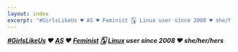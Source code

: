 ```yaml
---
layout: index
excerpt: "#GirlsLikeUs ♥ AS ♥ Feminist 🃁 Linux user since 2008 ♥ she/her/hers"
---
```


***[#GirlsLikeUs] ♥ [AS] ♥ [Feminist] [🃁] [Linux] user since 2008
♥ she/her/hers***

[#GirlsLikeUs]:https://mikaela.info/about.html#girlslikeus-—-i-am-trans-woman
[AS]:https://mikaela.info/about.html#as---asperger's-syndrome
[Feminist]:https://mikaela.info/about.html#feminist
[🃁]:https://mikaela.info/about#ace
[Linux]:https://mikaela.info/about.html#linux-user
